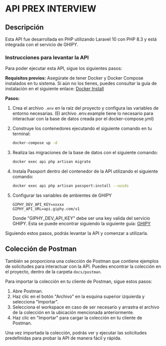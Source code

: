 # API PREX INTERVIEW

## Descripción

Esta API fue desarrollada en PHP utilizando Laravel 10 con PHP 8.3 y está integrada con el servicio de GHIPY.

### Instrucciones para levantar la API

Para poder ejecutar esta API, sigue los siguientes pasos:

**Requisitos previos:**
Asegúrate de tener Docker y Docker Compose instalados en tu sistema. Si aún no los tienes, puedes consultar la guía de instalación en el siguiente enlace: [Docker Install](https://docs.docker.com/compose/install/)

**Pasos:**

1. Crea el archivo `.env` en la raíz del proyecto y configura las variables de entorno necesarias. (El archivo .env.example tiene lo necesario para interactuar con la base de datos creada por el docker-compose.yml)

2. Construye los contenedores ejecutando el siguiente comando en tu terminal:
    ```bash
    docker-compose up -d
    ```
3. Realiza las migraciones de la base de datos con el siguiente comando:
    ```bash
    docker exec api php artisan migrate
    ```

4. Instala Passport dentro del contenedor de la API utilizando el siguiente comando:
    ```bash
    docker exec api php artisan passport:install --uuids
    ```
5. Configurar las variables de ambientes de GHIPY 
    ```
    GIPHY_DEV_API_KEY=xxxxx
    GIPHY_API_URL=api.giphy.com/v1
    ```
    Donde "GIPHY_DEV_API_KEY" debe ser una key valida del servicio GHIPY. Esta se puede encontrar siguiendo la siguiente guía: [GHIPY](https://developers.giphy.com/docs/api/#quick-start-guide)

Siguiendo estos pasos, podrás levantar la API y comenzar a utilizarla.


## Colección de Postman

También se proporciona una colección de Postman que contiene ejemplos de solicitudes para interactuar con la API. Puedes encontrar la colección en el proyecto, dentro de la carpeta `docs/postman`.

Para importar la colección en tu cliente de Postman, sigue estos pasos:

1. Abre Postman.
2. Haz clic en el botón "Archivo" en la esquina superior izquierda y selecciona "Importar".
3. Selecciona el workspace en caso de ser necesario y arrastra el archivo de la colección en la ubicación mencionada anteriormente.
4. Haz clic en "Importar" para cargar la colección en tu cliente de Postman.

Una vez importada la colección, podrás ver y ejecutar las solicitudes predefinidas para probar la API de manera fácil y rápida.